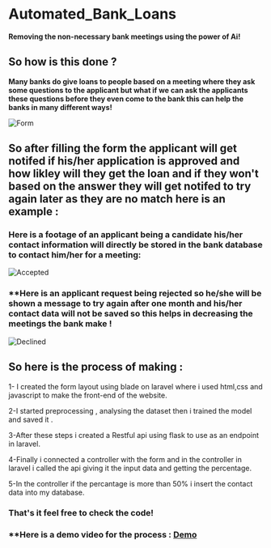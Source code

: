 # Automated_Bank_Loans
**Removing the non-necessary bank meetings using the power of Ai!**

## **So how is this done ?**

**Many banks do give loans to people based on a meeting where they ask some questions to the applicant but what if we can ask the applicants these questions before they even come to the bank this can help the banks in many different ways!**

![Form](https://www.imgbly.com/ib/hjLoJeo5Oa.png)

## **So after filling the form the applicant will get notifed if his/her application is approved and how likley will they get the loan and if they won't based on the answer they will get notifed to try again later as they are no match here is an example :**

### **Here is a footage of an applicant being a candidate his/her contact information will directly be stored in the bank database to contact him/her for a meeting:**

![Accepted](https://www.imgbly.com/ib/4GyeT4hAYM.png)

### **Here is an applicant request being rejected so he/she will be shown a message to try again after one month and his/her contact data will not be saved so this helps in decreasing the meetings the bank make !


![Declined](https://www.imgbly.com/ib/eDXBL3ZE0r.png)

## **So here is the process of making :**
1- I created the form layout using blade on laravel where i used html,css and javascript to make the front-end of the website.

2-I started preprocessing , analysing the dataset then i trained the model and saved it .

3-After these steps i created a Restful api using flask to use as an endpoint in laravel.

4-Finally i connected a controller with the form and in the controller in laravel i called the api giving it the input data and getting the percentage.

5-In the controller if the percantage is more than 50% i insert the contact data into my database.

### **That's it feel free to check the code!**

### **Here is a demo video for the process : [Demo]( https://clipchamp.com/watch/j7MkXnih0Wh)
